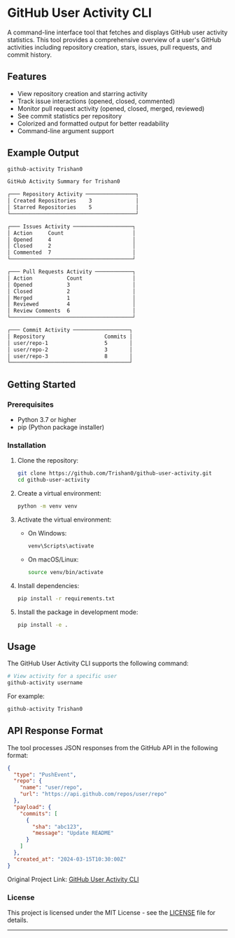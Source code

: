 # GitHub User Activity CLI

A command-line interface tool that fetches and displays GitHub user activity statistics. This tool provides a comprehensive overview of a user's GitHub activities including repository creation, stars, issues, pull requests, and commit history.

## Features

- View repository creation and starring activity
- Track issue interactions (opened, closed, commented)
- Monitor pull request activity (opened, closed, merged, reviewed)
- See commit statistics per repository
- Colorized and formatted output for better readability
- Command-line argument support

## Example Output

```bash
github-activity Trishan0

GitHub Activity Summary for Trishan0

┌─── Repository Activity ────────────────┐
│ Created Repositories    3              │
│ Starred Repositories    5              │
└────────────────────────────────────────┘

┌─── Issues Activity ───────────────────┐
│ Action     Count                      │
│ Opened     4                          │
│ Closed     2                          │
│ Commented  7                          │
└───────────────────────────────────────┘

┌─── Pull Requests Activity ────────────┐
│ Action           Count                │
│ Opened           3                    │
│ Closed           2                    │
│ Merged           1                    │
│ Reviewed         4                    │
│ Review Comments  6                    │
└───────────────────────────────────────┘

┌─── Commit Activity ──────────────────┐
│ Repository                   Commits │
│ user/repo-1                  5       │
│ user/repo-2                  3       │
│ user/repo-3                  8       │
└──────────────────────────────────────┘
```

## Getting Started

### Prerequisites

- Python 3.7 or higher
- pip (Python package installer)

### Installation

1. Clone the repository:
    ```sh
    git clone https://github.com/Trishan0/github-user-activity.git
    cd github-user-activity
    ```

2. Create a virtual environment:
    ```sh
    python -m venv venv
    ```

3. Activate the virtual environment:
    - On Windows:
        ```sh
        venv\Scripts\activate
        ```
    - On macOS/Linux:
        ```sh
        source venv/bin/activate
        ```

4. Install dependencies:
    ```sh
    pip install -r requirements.txt
    ```

5. Install the package in development mode:
    ```sh
    pip install -e .
    ```

## Usage

The GitHub User Activity CLI supports the following command:

```sh
# View activity for a specific user
github-activity username
```

For example:
```sh
github-activity Trishan0
```

## API Response Format

The tool processes JSON responses from the GitHub API in the following format:

```json
{
  "type": "PushEvent",
  "repo": {
    "name": "user/repo",
    "url": "https://api.github.com/repos/user/repo"
  },
  "payload": {
    "commits": [
      {
        "sha": "abc123",
        "message": "Update README"
      }
    ]
  },
  "created_at": "2024-03-15T10:30:00Z"
}
```

Original Project Link: [GitHub User Activity CLI](https://roadmap.sh/projects/github-user-activity)

### License

This project is licensed under the MIT License - see the [LICENSE](LICENSE) file for details.

---
